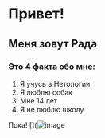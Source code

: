 # Привет!

## Меня зовут Рада

### Это 4 факта обо мне:

1. Я учусь в Нетологии
2. Я люблю собак
3. Мне 14 лет
4. Я не люблю школу

Пока!
[](![image](https://github.com/user-attachments/assets/74c4f80d-5b41-4734-8714-143cd3adab39)
